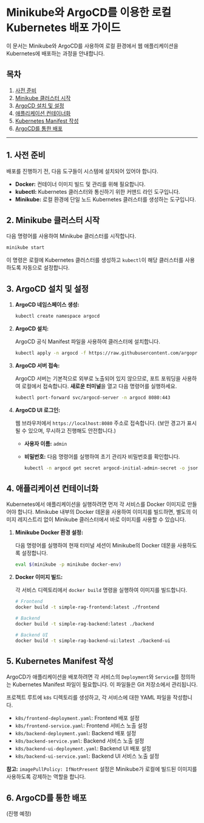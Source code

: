 # Minikube와 ArgoCD를 이용한 로컬 Kubernetes 배포 가이드

이 문서는 Minikube와 ArgoCD를 사용하여 로컬 환경에서 웹 애플리케이션을 Kubernetes에 배포하는 과정을 안내합니다.

## 목차

1.  [사전 준비](#1-사전-준비)
2.  [Minikube 클러스터 시작](#2-minikube-클러스터-시작)
3.  [ArgoCD 설치 및 설정](#3-argocd-설치-및-설정)
4.  [애플리케이션 컨테이너화](#4-애플리케이션-컨테이너화)
5.  [Kubernetes Manifest 작성](#5-kubernetes-manifest-작성)
6.  [ArgoCD를 통한 배포](#6-argocd를-통한-배포)

---

## 1. 사전 준비

배포를 진행하기 전, 다음 도구들이 시스템에 설치되어 있어야 합니다.

*   **Docker:** 컨테이너 이미지 빌드 및 관리를 위해 필요합니다.
*   **kubectl:** Kubernetes 클러스터와 통신하기 위한 커맨드 라인 도구입니다.
*   **Minikube:** 로컬 환경에 단일 노드 Kubernetes 클러스터를 생성하는 도구입니다.

## 2. Minikube 클러스터 시작

다음 명령어를 사용하여 Minikube 클러스터를 시작합니다.

```bash
minikube start
```

이 명령은 로컬에 Kubernetes 클러스터를 생성하고 `kubectl`이 해당 클러스터를 사용하도록 자동으로 설정합니다.

## 3. ArgoCD 설치 및 설정

1.  **ArgoCD 네임스페이스 생성:**

    ```bash
    kubectl create namespace argocd
    ```

2.  **ArgoCD 설치:**

    ArgoCD 공식 Manifest 파일을 사용하여 클러스터에 설치합니다.

    ```bash
    kubectl apply -n argocd -f https://raw.githubusercontent.com/argoproj/argo-cd/stable/manifests/install.yaml
    ```

3.  **ArgoCD 서버 접속:**

    ArgoCD 서버는 기본적으로 외부로 노출되어 있지 않으므로, 포트 포워딩을 사용하여 로컬에서 접속합니다. **새로운 터미널**을 열고 다음 명령어를 실행하세요.

    ```bash
    kubectl port-forward svc/argocd-server -n argocd 8080:443
    ```

4.  **ArgoCD UI 로그인:**

    웹 브라우저에서 `https://localhost:8080` 주소로 접속합니다. (보안 경고가 표시될 수 있으며, 무시하고 진행해도 안전합니다.)

    *   **사용자 이름:** `admin`
    *   **비밀번호:** 다음 명령어를 실행하여 초기 관리자 비밀번호를 확인합니다.

        ```bash
        kubectl -n argocd get secret argocd-initial-admin-secret -o jsonpath="{.data.password}" | base64 -d
        ```

## 4. 애플리케이션 컨테이너화

Kubernetes에서 애플리케이션을 실행하려면 먼저 각 서비스를 Docker 이미지로 만들어야 합니다. Minikube 내부의 Docker 데몬을 사용하여 이미지를 빌드하면, 별도의 이미지 레지스트리 없이 Minikube 클러스터에서 바로 이미지를 사용할 수 있습니다.

1.  **Minikube Docker 환경 설정:**

    다음 명령어를 실행하여 현재 터미널 세션이 Minikube의 Docker 데몬을 사용하도록 설정합니다.

    ```bash
    eval $(minikube -p minikube docker-env)
    ```

2.  **Docker 이미지 빌드:**

    각 서비스 디렉토리에서 `docker build` 명령을 실행하여 이미지를 빌드합니다.

    ```bash
    # Frontend
    docker build -t simple-rag-frontend:latest ./frontend

    # Backend
    docker build -t simple-rag-backend:latest ./backend

    # Backend UI
    docker build -t simple-rag-backend-ui:latest ./backend-ui
    ```

## 5. Kubernetes Manifest 작성

ArgoCD가 애플리케이션을 배포하려면 각 서비스의 `Deployment`와 `Service`를 정의하는 Kubernetes Manifest 파일이 필요합니다. 이 파일들은 Git 저장소에서 관리됩니다.

프로젝트 루트에 `k8s` 디렉토리를 생성하고, 각 서비스에 대한 YAML 파일을 작성합니다.

*   `k8s/frontend-deployment.yaml`: Frontend 배포 설정
*   `k8s/frontend-service.yaml`: Frontend 서비스 노출 설정
*   `k8s/backend-deployment.yaml`: Backend 배포 설정
*   `k8s/backend-service.yaml`: Backend 서비스 노출 설정
*   `k8s/backend-ui-deployment.yaml`: Backend UI 배포 설정
*   `k8s/backend-ui-service.yaml`: Backend UI 서비스 노출 설정

**참고:** `imagePullPolicy: IfNotPresent` 설정은 Minikube가 로컬에 빌드된 이미지를 사용하도록 강제하는 역할을 합니다.

## 6. ArgoCD를 통한 배포

(진행 예정)
